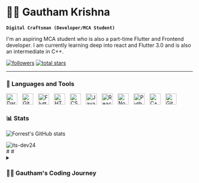 # 🏄‍♂️ Gautham Krishna

**`Digital Craftsman (Developer/MCA Student)`**

I'm an aspiring MCA student who is also a part-time Flutter and Frontend developer. I am currently learning deep into react and Flutter 3.0 and is also an intermediate in C++.

   <p align="left">
      <a href="https://github.com/its-dev24?tab=followers">
         <img alt="followers" title="Follow me on Github" src="https://custom-icon-badges.demolab.com/github/followers/its-dev24?color=236ad3&labelColor=1155ba&style=for-the-badge&logo=person-add&label=Follow&logoColor=white"/></a>
      <a href="https://github.com/its-dev24?tab=repositories&sort=stargazers">
         <img alt="total stars" title="Total stars on GitHub" src="https://custom-icon-badges.demolab.com/github/stars/its-dev24?color=55960c&style=for-the-badge&labelColor=488207&logo=star"/></a>
   </p>

---

### 🧰 Languages and Tools


<img align="left" alt="Dart" width="30px" style="padding-right:10px;" src="https://cdn.jsdelivr.net/gh/devicons/devicon/icons/dart/dart-original.svg" />
          
<img align="left" alt="Git" width="30px" style="padding-right:10px;" src="https://cdn.jsdelivr.net/gh/devicons/devicon/icons/git/git-original.svg" />

<img align="left" alt="Flutter" width="30px" style="padding-right:10px;" src="https://cdn.jsdelivr.net/gh/devicons/devicon/icons/flutter/flutter-original.svg" />
          
<img align="left" alt="HTML" width="30px" style="padding-right:10px;" src="https://cdn.jsdelivr.net/gh/devicons/devicon/icons/html5/html5-plain.svg" />
<img align="left" alt="CSS" width="30px" style="padding-right:10px;" src="https://cdn.jsdelivr.net/gh/devicons/devicon/icons/css3/css3-plain.svg" />
<img align="left" alt="JavaScript" width="30px" style="padding-right:10px;" src="https://cdn.jsdelivr.net/gh/devicons/devicon/icons/javascript/javascript-plain.svg" />
<img align="left" alt="React" width="30px" style="padding-right:10px;" src="https://cdn.jsdelivr.net/gh/devicons/devicon/icons/react/react-original.svg" />
<img align="left" alt="NodeJS" width="30px" style="padding-right:10px;" src="https://cdn.jsdelivr.net/gh/devicons/devicon/icons/nodejs/nodejs-original.svg" />
<img align="left" alt="Python" width="30px" style="padding-right:10px;" src="https://cdn.jsdelivr.net/gh/devicons/devicon/icons/python/python-plain.svg" />
<img align="left" alt="C++" width="30px" style="padding-right:10px;" src="https://cdn.jsdelivr.net/gh/devicons/devicon/icons/cplusplus/cplusplus-line.svg" />
<img align="left" alt="GitHub" width="30px" style="padding-right:10px;" src="https://cdn.jsdelivr.net/gh/devicons/devicon/icons/github/github-original.svg" />
<br />

#

#

### 📊 Stats

![Forrest's GitHub stats](https://github-readme-stats.vercel.app/api?username=its-dev24&show_icons=true&theme=gruvbox)

<p><img align="left" src="https://github-readme-stats.vercel.app/api/top-langs?username=its-dev24&show_icons=true&locale=en&layout=compact" alt="its-dev24" /></p>
<br/>
#
#


<details>
 <summary><h3>👨‍💻 Gautham's Coding Journey</h3></summary>
  g.


